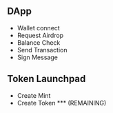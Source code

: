 ## DApp
- Wallet connect
- Request Airdrop
- Balance Check
- Send Transaction
- Sign Message

## Token Launchpad
- Create Mint
- Create Token *** (REMAINING)
